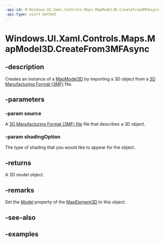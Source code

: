```yaml
---
-api-id: M:Windows.UI.Xaml.Controls.Maps.MapModel3D.CreateFrom3MFAsync(Windows.Storage.Streams.IRandomAccessStreamReference,Windows.UI.Xaml.Controls.Maps.MapModel3DShadingOption)
-api-type: winrt method
---
```


<!-- Method syntax.
public IAsyncOperation<MapModel3D> MapModel3D.CreateFrom3MFAsync(IRandomAccessStreamReference source, MapModel3DShadingOption shadingOption)
-->

# Windows.UI.Xaml.Controls.Maps.MapModel3D.CreateFrom3MFAsync

## -description
Creates an instance of a [MapModel3D](mapmodel3d.md) by importing a 3D object from a [3D Manufacturing Format (3MF)](https://3mf.io/3mf-specification/) file.

## -parameters
### -param source
A [3D Manufacturing Format (3MF) file](https://3mf.io/3mf-specification/) file that describes a 3D object.

### -param shadingOption
The type of shading that you would like to appear for the object.

## -returns
A 3D model object.

## -remarks
Set the [Model](mapelement3d_model.md) property of the [MapElement3D](mapelement3d.md) to this object.

## -see-also

## -examples
